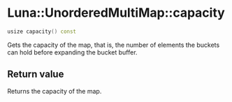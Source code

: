 # Luna::UnorderedMultiMap::capacity

```c++
usize capacity() const
```

Gets the capacity of the map, that is, the number of elements the buckets can hold before expanding the bucket buffer. 



## Return value
Returns the capacity of the map. 

